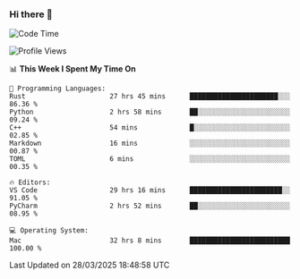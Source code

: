 ### Hi there 👋

<!--START_SECTION:waka-->
![Code Time](http://img.shields.io/badge/Code%20Time-1%2C051%20hrs%2015%20mins-blue)

![Profile Views](http://img.shields.io/badge/Profile%20Views-2-blue)

📊 **This Week I Spent My Time On** 

```text
💬 Programming Languages: 
Rust                     27 hrs 45 mins      ██████████████████████░░░   86.36 % 
Python                   2 hrs 58 mins       ██░░░░░░░░░░░░░░░░░░░░░░░   09.24 % 
C++                      54 mins             █░░░░░░░░░░░░░░░░░░░░░░░░   02.85 % 
Markdown                 16 mins             ░░░░░░░░░░░░░░░░░░░░░░░░░   00.87 % 
TOML                     6 mins              ░░░░░░░░░░░░░░░░░░░░░░░░░   00.35 % 

🔥 Editors: 
VS Code                  29 hrs 16 mins      ███████████████████████░░   91.05 % 
PyCharm                  2 hrs 52 mins       ██░░░░░░░░░░░░░░░░░░░░░░░   08.95 % 

💻 Operating System: 
Mac                      32 hrs 8 mins       █████████████████████████   100.00 % 
```


 Last Updated on 28/03/2025 18:48:58 UTC
<!--END_SECTION:waka-->

<!--
**JackeyHua-SJTU/JackeyHua-SJTU** is a ✨ _special_ ✨ repository because its `README.md` (this file) appears on your GitHub profile.

Here are some ideas to get you started:

- 🔭 I’m currently working on ...
- 🌱 I’m currently learning ...
- 👯 I’m looking to collaborate on ...
- 🤔 I’m looking for help with ...
- 💬 Ask me about ...
- 📫 How to reach me: ...
- 😄 Pronouns: ...
- ⚡ Fun fact: ...
-->
